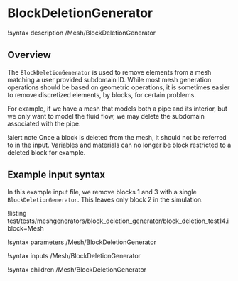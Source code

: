 # BlockDeletionGenerator

!syntax description /Mesh/BlockDeletionGenerator

## Overview

The `BlockDeletionGenerator` is used to remove elements from a mesh matching a
user provided subdomain ID. While most mesh generation operations should be
based on geometric operations, it is sometimes easier to remove discretized
elements, by blocks, for certain problems.

For example, if we have a mesh that models both a pipe and its interior,
but we only want to model the fluid flow, we may delete the subdomain associated
with the pipe.

!alert note
Once a block is deleted from the mesh, it should not be referred to in the input.
Variables and materials can no longer be block restricted to a deleted block for example.

## Example input syntax

In this example input file, we remove blocks 1 and 3 with a single `BlockDeletionGenerator`.
This leaves only block 2 in the simulation.

!listing test/tests/meshgenerators/block_deletion_generator/block_deletion_test14.i block=Mesh

!syntax parameters /Mesh/BlockDeletionGenerator

!syntax inputs /Mesh/BlockDeletionGenerator

!syntax children /Mesh/BlockDeletionGenerator
